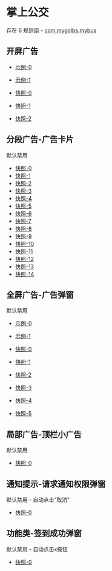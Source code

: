 # 掌上公交

存在 6 规则组 - [com.mygolbs.mybus](/src/apps/com.mygolbs.mybus.ts)

## 开屏广告

- [示例-0](https://m.gkd.li/57941037/f1099ff6-38aa-4393-8cf5-418ab8ffd20e)
- [示例-1](https://m.gkd.li/57941037/8b0c3f96-ae36-4799-87c2-1ea37c3d2d4c)

- [快照-0](https://i.gkd.li/i/12745634)
- [快照-1](https://i.gkd.li/i/12790485)
- [快照-2](https://i.gkd.li/i/14546388)

## 分段广告-广告卡片

默认禁用

- [快照-0](https://i.gkd.li/i/12790521)
- [快照-1](https://i.gkd.li/i/12790706)
- [快照-2](https://i.gkd.li/i/12790841)
- [快照-3](https://i.gkd.li/i/12790887)
- [快照-4](https://i.gkd.li/i/12790656)
- [快照-5](https://i.gkd.li/i/12790903)
- [快照-6](https://i.gkd.li/i/12790610)
- [快照-7](https://i.gkd.li/i/12790941)
- [快照-8](https://i.gkd.li/i/12791122)
- [快照-9](https://i.gkd.li/i/12790671)
- [快照-10](https://i.gkd.li/i/12790551)
- [快照-11](https://i.gkd.li/i/12790616)
- [快照-12](https://i.gkd.li/i/12790707)
- [快照-13](https://i.gkd.li/i/12790717)
- [快照-14](https://i.gkd.li/i/12791579)

## 全屏广告-广告弹窗

默认禁用

- [示例-0](https://m.gkd.li/57941037/ec768f05-5431-4684-af40-a7987dff2ec6)
- [示例-1](https://m.gkd.li/57941037/f7dc0b47-b37f-409a-aebe-4aaa844aa897)

- [快照-0](https://i.gkd.li/i/12790762)
- [快照-1](https://i.gkd.li/i/14219270)
- [快照-2](https://i.gkd.li/i/14572506)
- [快照-3](https://i.gkd.li/i/14587392)
- [快照-4](https://i.gkd.li/i/14546373)
- [快照-5](https://i.gkd.li/i/14587397)

## 局部广告-顶栏小广告

默认禁用

- [快照-0](https://i.gkd.li/i/12790841)

## 通知提示-请求通知权限弹窗

默认禁用 - 自动点击"取消"

- [快照-0](https://i.gkd.li/i/12715980)

## 功能类-签到成功弹窗

默认禁用 - 自动点击x按钮

- [快照-0](https://i.gkd.li/i/12716035)
